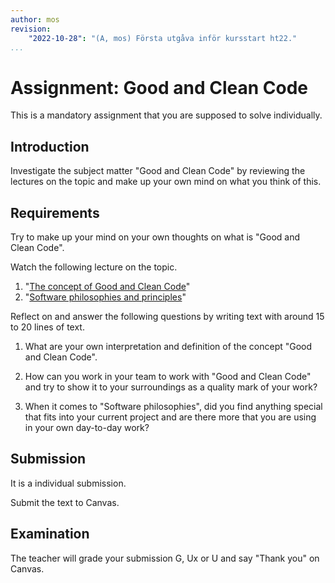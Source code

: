 ```yaml
---
author: mos
revision:
    "2022-10-28": "(A, mos) Första utgåva inför kursstart ht22."
...
```

Assignment: Good and Clean Code
====================

This is a mandatory assignment that you are supposed to solve individually.



Introduction
------------------------

Investigate the subject matter "Good and Clean Code" by reviewing the lectures on the topic and make up your own mind on what you think of this.



Requirements
------------------------

Try to make up your mind on your own thoughts on what is "Good and Clean Code".

Watch the following lecture on the topic.

1. "[The concept of Good and Clean Code](https://www.youtube.com/watch?v=drkATTaqEiw)"
1. "[Software philosophies and principles](https://www.youtube.com/watch?v=xLCHREF5I-I)"

<!-- Link to additional resources or link to some lecture sides instead of the actual video? -->

Reflect on and answer the following questions by writing text with around 15 to 20 lines of text.

1. What are your own interpretation and definition of the concept "Good and Clean Code".

1. How can you work in your team to work with "Good and Clean Code" and try to show it to your surroundings as a quality mark of your work?

1. When it comes to "Software philosophies", did you find anything special that fits into your current project and are there more that you are using in your own day-to-day work?



Submission
------------------------

It is a individual submission.

Submit the text to Canvas.



Examination
------------------------

The teacher will grade your submission G, Ux or U and say "Thank you" on Canvas.

